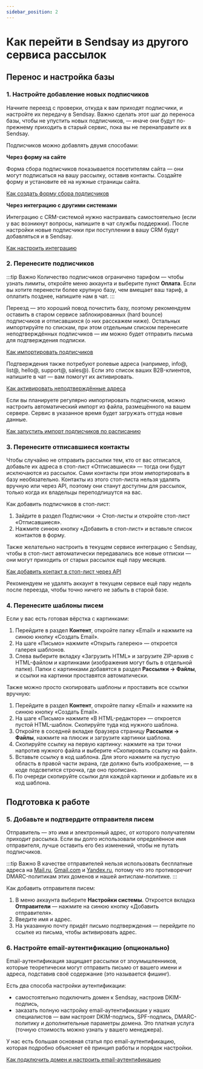 ```yaml
---
sidebar_position: 2
---
```


# Как перейти в Sendsay из другого сервиса рассылок
## Перенос и настройка базы
### 1. Настройте добавление новых подписчиков
Начните переезд с проверки, откуда к вам приходят подписчики, и настройте их передачу в Sendsay. Важно сделать этот шаг до переноса базы, чтобы не упустить новых подписчиков, — иначе они будут по-прежнему приходить в старый сервис, пока вы не перенаправите их в Sendsay.

Подписчиков можно добавлять двумя способами:

**Через форму на сайте**

Форма сбора подписчиков показывается посетителям сайта — они могут подписаться на вашу рассылку, оставив контакты. Создайте форму и установите её на нужные страницы сайта.

[Как создать форму сбора подписчиков](../forms/signup-forms.md)

**Через интеграцию с другими системами**

Интеграцию с CRM-системой нужно настраивать самостоятельно (если у вас возникнут вопросы, напишите в чат службы поддержки). После настройки новые подписчики при поступлении в вашу CRM будут добавляться и в Sendsay.

[Как настроить интеграцию](https://sendsay.ru/api/api.html#%D0%98%D0%BD%D1%82%D0%B5%D0%B3%D1%80%D0%B0%D1%86%D0%B8%D1%8F)

### 2. Перенесите подписчиков
:::tip Важно
Количество подписчиков ограничено тарифом — чтобы узнать лимиты, откройте меню аккаунта и выберите пункт **Оплата**. Если вы хотите перенести более крупную базу, чем вмещает ваш тариф, а оплатить позднее, напишите нам в чат.
:::

Переезд — это хороший повод почистить базу, поэтому рекомендуем оставить в старом сервисе заблокированных (hard bounce) подписчиков и отписавшихся (о них расскажем ниже). Остальных импортируйте по спискам, при этом отдельным списком перенесите неподтверждённых подписчиков — им можно будет отправить письма для подтверждения подписки.

[Как импортировать подписчиков](../subscribers/import-and-export/how-to-import-subscribers.md)

Подтверждения также потребуют ролевые адреса (например, info@, list@, hello@, support@, sales@). Если это список ваших B2B-клиентов, напишите в чат — вам помогут их активировать.

[Как активировать неподтверждённые адреса](../subscribers/contacts/how-to-activate-inactive-contacts.md)

Если вы планируете регулярно импортировать подписчиков, можно настроить автоматический импорт из файла, размещённого на вашем сервере. Сервис в указанное время будет загружать оттуда новые данные.

[Как запустить импорт подписчиков по расписанию](../automations/autoimport/how-to-set-autoimport.mdx)

### 3. Перенесите отписавшиеся контакты
Чтобы случайно не отправить рассылки тем, кто от вас отписался, добавьте их адреса в стоп-лист «Отписавшиеся» — тогда они будут исключаются из рассылок. Сами контакты при этом импортировать в базу необязательно. Контакты из этого стоп-листа нельзя удалять вручную или через API, поэтому они станут доступны для рассылок, только когда их владельцы переподпишутся на вас.

Как добавить подписчиков в стоп-лист:
1. Зайдите в раздел Подписчики → Стоп-листы и откройте стоп-лист «Отписавшиеся».
2. Нажмите синюю кнопку «Добавить в стоп-лист» и вставьте список контактов в форму.

Также желательно настроить в текущем сервисе интеграцию с Sendsay, чтобы в стоп-лист автоматически передавались все новые отписки — они могут приходить от старых рассылок ещё пару месяцев.

[Как добавить контакт в стоп-лист через API](https://sendsay.ru/api/api.html#%D0%92%D0%BD%D0%B5%D1%81%D1%82%D0%B8-%D0%B2-%D1%81%D1%82%D0%BE%D0%BF-%D0%BB%D0%B8%D1%81%D1%82)

Рекомендуем не удалять аккаунт в текущем сервисе ещё пару недель после переезда, чтобы точно ничего не забыть в старой базе.

### 4. Перенесите шаблоны писем
Если у вас есть готовая вёрстка с картинками:
1. Перейдите в раздел **Контент**, откройте папку «Email» и нажмите на синюю кнопку «Создать Email».
2. На шаге «Письмо» нажмите «Открыть галерею» — откроется галерея шаблонов.
3. Слева выберите вкладку «Загрузить HTML» и загрузите ZIP-архив с HTML-файлом и картинками (изображения могут быть в отдельной папке). Папки с картинками добавятся в раздел **Рассылки → Файлы**, и ссылки на картинки проставятся автоматически.

Также можно просто скопировать шаблоны и проставить все ссылки вручную:
1. Перейдите в раздел **Контент**, откройте папку «Email» и нажмите на синюю кнопку «Создать Email».
2. На шаге «Письмо» нажмите «В HTML-редакторе» — откроется пустой HTML-шаблон. Скопируйте туда код нужного шаблона.
3. Откройте в соседней вкладке браузера страницу **Рассылки → Файлы**, нажмите на плюсик и загрузите картинки шаблона.
4. Скопируйте ссылку на первую картинку: нажмите на три точки напротив нужного файла и выберите «Скопировать ссылку на файл».
5. Вставьте ссылку в код шаблона. Для этого нажмите на пустую область в правой части экрана, где должно быть изображение, — в коде подсветится строчка, где оно прописано.
6. По очереди скопируйте ссылки для каждой картинки и добавьте их в код шаблона.

## Подготовка к работе
### 5. Добавьте и подтвердите отправителя писем
Отправитель — это имя и электронный адрес, от которого получателям приходит рассылка. Если вы долго использовали определённое имя отправителя, лучше оставить его без изменений, чтобы не путать подписчиков.

:::tip Важно
В качестве отправителей нельзя использовать бесплатные адреса на [Mail.ru](http://mail.ru/), [Gmail.com](http://gmail.com/) и [Yandex.ru](http://yandex.ru/), потому что это противоречит DMARC-политикам этих доменов и нашей антиспам-политике.
:::

Как добавить отправителя писем:
1. В меню аккаунта выберите **Настройки системы**. Откроется вкладка **Отправители** — нажмите на синюю кнопку «Добавить отправителя».
2. Введите имя и адрес.
3. На указанную почту придёт письмо подтверждения — перейдите по ссылке из письма, чтобы активировать адрес.

### 6. Настройте email-аутентификацию (опционально)
Email-аутентификация защищает рассылки от злоумышленников, которые теоретически могут отправить письмо от вашего имени и адреса, подставив своё содержание (это называется фишинг).

Есть два способа настройки аутентификации:
- самостоятельно подключить домен к Sendsay, настроив DKIM-подпись,
- заказать полную настройку email-аутентификации у наших специалистов — вам настроят DKIM-подпись, SPF-подпись, DMARC-политику и дополнительные параметры домена. Это платная услуга (точную стоимость можно узнать у вашего менеджера).

У нас есть большая основная статья про email-аутентификацию, которая подробно объясняет её принцип работы и порядок настройки.

[Как подключить домен и настроить email-аутентификацию](../email-campaigns/settings/how-to-connect-domain.md)